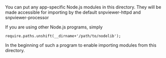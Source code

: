 You can put any app-specific Node.js modules in this directory. They will be made accessible for importing by the default snpviewer-httpd and snpviewer-processor

If you are using other Node.js programs, simply

    require.paths.unshift(__dirname+'/path/to/nodelib');

In the beginning of such a program to enable importing modules from this directory.
